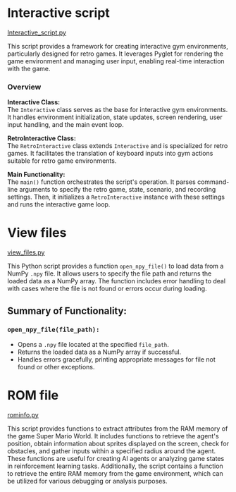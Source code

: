# Interactive script

[Interactive_script.py](https://github.com/sankalp-s/MSC_Thesis/blob/main/Player_Inputs/Final/Interactive_script.py)

This script provides a framework for creating interactive gym environments, particularly designed for retro games. It leverages Pyglet for rendering the game environment and managing user input, enabling real-time interaction with the game.

### Overview

**Interactive Class:**  
The `Interactive` class serves as the base for interactive gym environments. It handles environment initialization, state updates, screen rendering, user input handling, and the main event loop.

**RetroInteractive Class:**  
The `RetroInteractive` class extends `Interactive` and is specialized for retro games. It facilitates the translation of keyboard inputs into gym actions suitable for retro game environments.

**Main Functionality:**  
The `main()` function orchestrates the script's operation. It parses command-line arguments to specify the retro game, state, scenario, and recording settings. Then, it initializes a `RetroInteractive` instance with these settings and runs the interactive game loop.

# View files

[view_files.py](https://github.com/sankalp-s/MSC_Thesis/blob/main/Player_Inputs/Final/view_files.py)

This Python script provides a function `open_npy_file()` to load data from a NumPy `.npy` file. It allows users to specify the file path and returns the loaded data as a NumPy array. The function includes error handling to deal with cases where the file is not found or errors occur during loading.

## Summary of Functionality:

### `open_npy_file(file_path):`
- Opens a `.npy` file located at the specified `file_path`.
- Returns the loaded data as a NumPy array if successful.
- Handles errors gracefully, printing appropriate messages for file not found or other exceptions.



# ROM file

[rominfo.py](https://github.com/sankalp-s/MSC_Thesis/blob/main/Player_Inputs/Final/rominfo.py)

This script provides functions to extract attributes from the RAM memory of the game Super Mario World. It includes functions to retrieve the agent's position, obtain information about sprites displayed on the screen, check for obstacles, and gather inputs within a specified radius around the agent. These functions are useful for creating AI agents or analyzing game states in reinforcement learning tasks. Additionally, the script contains a function to retrieve the entire RAM memory from the game environment, which can be utilized for various debugging or analysis purposes.
